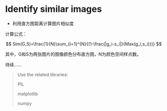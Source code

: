 # Identify similar images

- 利用直方图距离计算图片相似度


计算公式：

$$
Sim(G,S)=\frac{1}{N}\sum_{i=1}^{N}{(1-\frac{|g_i-s_i|}{Max(g_i,s_i)})}
$$

其中，G和S为两张图片的图像颜色分布直方图，N为颜色空间样点数。



待续……



> Use the related libraries:
>
> PIL
>
> matplotlib
>
> numpy
